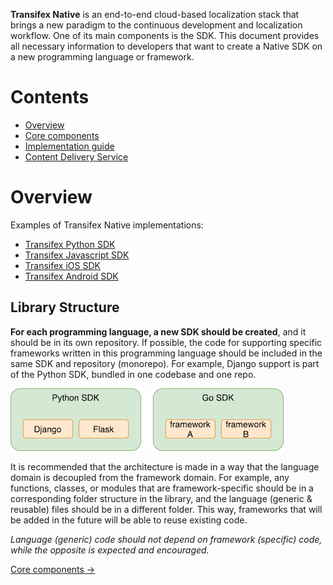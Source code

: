 **Transifex Native** is an end-to-end cloud-based localization stack that brings a new paradigm to the continuous development and localization workflow. One of its main components is the SDK. This document provides all necessary information to developers that want to create a Native SDK on a new programming language or framework.

# Contents

* [Overview](#overview)
* [Core components](core_components.md)
* [Implementation guide](implementation_guide.md)
* [Content Delivery Service](cds.md)

# Overview

Examples of Transifex Native implementations:

* [Transifex Python SDK](https://github.com/transifex/transifex-python/)
* [Transifex Javascript SDK](https://github.com/transifex/transifex-javascript)
* [Transifex iOS SDK](https://github.com/transifex/transifex-swift)
* [Transifex Android SDK](https://github.com/transifex/transifex-java)

## Library Structure

**For each programming language, a new SDK should be created**, and it should be in its own repository. If possible, the code for supporting specific frameworks written in this programming language should be included in the same SDK and repository (monorepo). For example, Django support is part of the Python SDK, bundled in one codebase and one repo.

![Native SDK library structure](native_sdk_library_structure.png)

It is recommended that the architecture is made in a way that the language domain is decoupled from the framework domain. For example, any functions, classes, or modules that are framework-specific should be in a corresponding folder structure in the library, and the language (generic & reusable) files should be in a different folder. This way, frameworks that will be added in the future will be able to reuse existing code.

*Language (generic) code should not depend on framework (specific) code, while the opposite is expected and encouraged.*

<div class="article-links only-next">
    <a href="core_components.html">Core components →</a>
</div>
